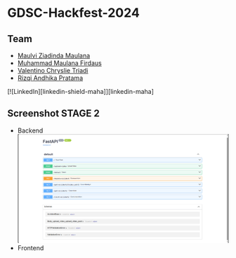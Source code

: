 # GDSC-Hackfest-2024


## Team
* [Maulvi Ziadinda Maulana](https://github.com/maulvi-zm)
* [Muhammad Maulana Firdaus](https://github.com/Maull09)
* [Valentino Chryslie Triadi](https://github.com/ValentinoTriadi)
* [Rizqi Andhika Pratama](https://github.com/qiewi)
<!-- [![LinkedIn][linkedin-shield-qiya]][linkedin-qiya] -->

[![LinkedIn][linkedin-shield-maha]][linkedin-maha]

## Screenshot STAGE 2
* Backend
![Backend](./img/Backend-Docs.png)
* Frontend